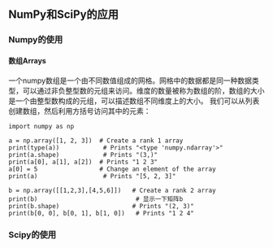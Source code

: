 ## NumPy和SciPy的应用

### Numpy的使用
#### 数组Arrays
一个numpy数组是一个由不同数值组成的网格。网格中的数据都是同一种数据类型，可以通过非负整型数的元组来访问。维度的数量被称为数组的阶，数组的大小是一个由整型数构成的元组，可以描述数组不同维度上的大小。
我们可以从列表创建数组，然后利用方括号访问其中的元素：
```
import numpy as np

a = np.array([1, 2, 3])  # Create a rank 1 array
print(type(a))            # Prints "<type 'numpy.ndarray'>"
print(a.shape)            # Prints "(3,)"
print(a[0], a[1], a[2])  # Prints "1 2 3"
a[0] = 5                 # Change an element of the array
print(a)                  # Prints "[5, 2, 3]"

b = np.array([[1,2,3],[4,5,6]])   # Create a rank 2 array
print(b)                           # 显示一下矩阵b
print(b.shape)                    # Prints "(2, 3)"
print(b[0, 0], b[0, 1], b[1, 0])   # Prints "1 2 4"
```
### Scipy的使用
